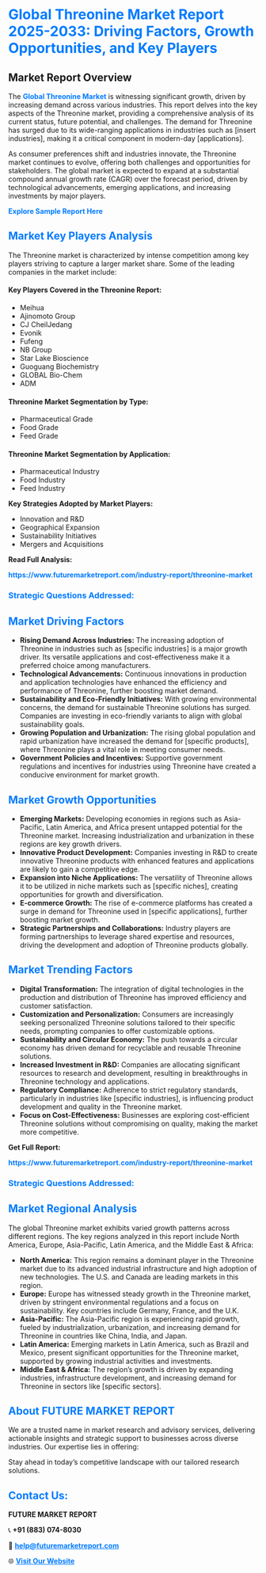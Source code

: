 <h1 style="color: #007BFF;">Global Threonine Market Report 2025-2033: Driving Factors, Growth Opportunities, and Key Players</h1>

<section id="overview">
<h2>Market Report Overview</h2>
<p>The <a href="https://www.futuremarketreport.com/industry-report/threonine-market" style="color: #007BFF; text-decoration: none;"><strong>Global Threonine Market</strong></a> is witnessing significant growth, driven by increasing demand across various industries. This report delves into the key aspects of the Threonine market, providing a comprehensive analysis of its current status, future potential, and challenges. The demand for Threonine has surged due to its wide-ranging applications in industries such as [insert industries], making it a critical component in modern-day [applications].</p>
<p>As consumer preferences shift and industries innovate, the Threonine market continues to evolve, offering both challenges and opportunities for stakeholders. The global market is expected to expand at a substantial compound annual growth rate (CAGR) over the forecast period, driven by technological advancements, emerging applications, and increasing investments by major players.</p>
</section>

<section id="overview">
<p><a href="https://www.futuremarketreport.com/request-sample/reportId=30215" style="color: #007BFF; text-decoration: none;"><strong>Explore Sample Report Here</strong></a></p>
</section>

<section id="key-players">
<h2 style="color: #007BFF;">Market Key Players Analysis</h2>
<p>The Threonine market is characterized by intense competition among key players striving to capture a larger market share. Some of the leading companies in the market include:</p>
<h4>Key Players Covered in the Threonine Report:</h4>
<ul><li>Meihua</li><li>Ajinomoto Group</li><li>CJ CheilJedang</li><li>Evonik</li><li>Fufeng</li><li>NB Group</li><li>Star Lake Bioscience</li><li>Guoguang Biochemistry</li><li>GLOBAL Bio-Chem</li><li>ADM</li></ul>
<h4>Threonine Market Segmentation by Type:</h4>
<ul><li>Pharmaceutical Grade</li><li>Food Grade</li><li>Feed Grade</li></ul>

<h4>Threonine Market Segmentation by Application:</h4>
<ul><li>Pharmaceutical Industry</li><li>Food Industry</li><li>Feed Industry</li></ul>
<p><strong>Key Strategies Adopted by Market Players:</strong></p>
<ul>
<li>Innovation and R&D</li>
<li>Geographical Expansion</li>
<li>Sustainability Initiatives</li>
<li>Mergers and Acquisitions</li>
</ul>
</section>

<section>
<p><strong>Read Full Analysis: </strong></p><a href="https://www.futuremarketreport.com/industry-report/threonine-market" style="color: #007BFF; text-decoration: none;"><strong>https://www.futuremarketreport.com/industry-report/threonine-market</strong></a>
<h3 style="color: #007BFF;">Strategic Questions Addressed:</h3>
</section>

<section id="driving-factors">
<h2 style="color: #007BFF;">Market Driving Factors</h2>
<ul>
<li><strong>Rising Demand Across Industries:</strong> The increasing adoption of Threonine in industries such as [specific industries] is a major growth driver. Its versatile applications and cost-effectiveness make it a preferred choice among manufacturers.</li>
<li><strong>Technological Advancements:</strong> Continuous innovations in production and application technologies have enhanced the efficiency and performance of Threonine, further boosting market demand.</li>
<li><strong>Sustainability and Eco-Friendly Initiatives:</strong> With growing environmental concerns, the demand for sustainable Threonine solutions has surged. Companies are investing in eco-friendly variants to align with global sustainability goals.</li>
<li><strong>Growing Population and Urbanization:</strong> The rising global population and rapid urbanization have increased the demand for [specific products], where Threonine plays a vital role in meeting consumer needs.</li>
<li><strong>Government Policies and Incentives:</strong> Supportive government regulations and incentives for industries using Threonine have created a conducive environment for market growth.</li>
</ul>
</section>

<section id="growth-opportunities">
<h2 style="color: #007BFF;">Market Growth Opportunities</h2>
<ul>
<li><strong>Emerging Markets:</strong> Developing economies in regions such as Asia-Pacific, Latin America, and Africa present untapped potential for the Threonine market. Increasing industrialization and urbanization in these regions are key growth drivers.</li>
<li><strong>Innovative Product Development:</strong> Companies investing in R&D to create innovative Threonine products with enhanced features and applications are likely to gain a competitive edge.</li>
<li><strong>Expansion into Niche Applications:</strong> The versatility of Threonine allows it to be utilized in niche markets such as [specific niches], creating opportunities for growth and diversification.</li>
<li><strong>E-commerce Growth:</strong> The rise of e-commerce platforms has created a surge in demand for Threonine used in [specific applications], further boosting market growth.</li>
<li><strong>Strategic Partnerships and Collaborations:</strong> Industry players are forming partnerships to leverage shared expertise and resources, driving the development and adoption of Threonine products globally.</li>
</ul>
</section>

<section id="trending-factors">
<h2 style="color: #007BFF;">Market Trending Factors</h2>
<ul>
<li><strong>Digital Transformation:</strong> The integration of digital technologies in the production and distribution of Threonine has improved efficiency and customer satisfaction.</li>
<li><strong>Customization and Personalization:</strong> Consumers are increasingly seeking personalized Threonine solutions tailored to their specific needs, prompting companies to offer customizable options.</li>
<li><strong>Sustainability and Circular Economy:</strong> The push towards a circular economy has driven demand for recyclable and reusable Threonine solutions.</li>
<li><strong>Increased Investment in R&D:</strong> Companies are allocating significant resources to research and development, resulting in breakthroughs in Threonine technology and applications.</li>
<li><strong>Regulatory Compliance:</strong> Adherence to strict regulatory standards, particularly in industries like [specific industries], is influencing product development and quality in the Threonine market.</li>
<li><strong>Focus on Cost-Effectiveness:</strong> Businesses are exploring cost-efficient Threonine solutions without compromising on quality, making the market more competitive.</li>
</ul>
</section>

<section>
<p><strong>Get Full Report: </strong></p><a href="https://www.futuremarketreport.com/industry-report/threonine-market" style="color: #007BFF; text-decoration: none;"><strong>https://www.futuremarketreport.com/industry-report/threonine-market</strong></a>
<h3 style="color: #007BFF;">Strategic Questions Addressed:</h3>
</section>


<section id="regional-analysis">
<h2 style="color: #007BFF;">Market Regional Analysis</h2>
<p>The global Threonine market exhibits varied growth patterns across different regions. The key regions analyzed in this report include North America, Europe, Asia-Pacific, Latin America, and the Middle East & Africa:</p>
<ul>
<li><strong>North America:</strong> This region remains a dominant player in the Threonine market due to its advanced industrial infrastructure and high adoption of new technologies. The U.S. and Canada are leading markets in this region.</li>
<li><strong>Europe:</strong> Europe has witnessed steady growth in the Threonine market, driven by stringent environmental regulations and a focus on sustainability. Key countries include Germany, France, and the U.K.</li>
<li><strong>Asia-Pacific:</strong> The Asia-Pacific region is experiencing rapid growth, fueled by industrialization, urbanization, and increasing demand for Threonine in countries like China, India, and Japan.</li>
<li><strong>Latin America:</strong> Emerging markets in Latin America, such as Brazil and Mexico, present significant opportunities for the Threonine market, supported by growing industrial activities and investments.</li>
<li><strong>Middle East & Africa:</strong> The region’s growth is driven by expanding industries, infrastructure development, and increasing demand for Threonine in sectors like [specific sectors].</li>
</ul>
</section>

<footer>
<h2 style="color: #007BFF;">About FUTURE MARKET REPORT</h2>
<p>We are a trusted name in market research and advisory services, delivering actionable insights and strategic support to businesses across diverse industries. Our expertise lies in offering:</p>

<p>Stay ahead in today’s competitive landscape with our tailored research solutions.</p>

<h2 style="color: #007BFF;">Contact Us:</h2>
<p><strong>FUTURE MARKET REPORT</strong></p>
<p>📞 <strong>+91 (883) 074-8030</strong></p>
<p>📧 <strong><a href="mailto:help@futuremarketreport.com" style="color: #007BFF;">help@futuremarketreport.com</a></strong></p>
<p>🌐 <strong><a href="https://www.futuremarketreport.com/" style="color: #007BFF;">Visit Our Website</a></strong></p>
</footer>